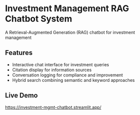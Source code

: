 # Investment Management RAG Chatbot System

A Retrieval-Augmented Generation (RAG) chatbot for investment management

## Features

- Interactive chat interface for investment queries
- Citation display for information sources
- Conversation logging for compliance and improvement
- Hybrid search combining semantic and keyword approaches

## Live Demo
https://investment-mgmt-chatbot.streamlit.app/
